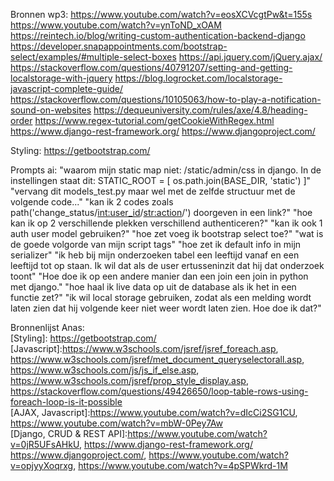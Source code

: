 Bronnen wp3:
https://www.youtube.com/watch?v=eosXCVcgtPw&t=155s
https://www.youtube.com/watch?v=ynToND_xOAM
https://reintech.io/blog/writing-custom-authentication-backend-django
https://developer.snapappointments.com/bootstrap-select/examples/#multiple-select-boxes
https://api.jquery.com/jQuery.ajax/
https://stackoverflow.com/questions/40791207/setting-and-getting-localstorage-with-jquery
https://blog.logrocket.com/localstorage-javascript-complete-guide/
https://stackoverflow.com/questions/10105063/how-to-play-a-notification-sound-on-websites
https://dequeuniversity.com/rules/axe/4.8/heading-order
https://www.regex-tutorial.com/getCookieWithRegex.html
https://www.django-rest-framework.org/
https://www.djangoproject.com/



Styling: 
https://getbootstrap.com/


Prompts ai: 
"waarom mijn static map niet: /static/admin/css in django. In de instellingen staat dit: STATIC_ROOT = [
    os.path.join(BASE_DIR, 'static')
]"
"vervang dit models_test.py maar wel met de zelfde structuur met de volgende code..."
"kan ik 2 codes zoals path('change_status/<int:user_id>/<str:action>/') doorgeven in een link?"
"hoe kan ik op 2 verschillende plekken verschillend authenticeren?"
"kan ik ook 1 auth user model gebruiken?"
"hoe zet voeg ik bootstrap select toe?"
"wat is de goede volgorde van mijn script tags"
"hoe zet ik default info in mijn serializer"
"ik heb bij mijn onderzoeken tabel een leeftijd vanaf en een leeftijd tot op staan. Ik wil dat als de user ertusseninzit dat hij dat onderzoek toont"
"Hoe doe ik op een andere manier dan een join een join in python met django."
"hoe haal ik live data op uit de database als ik het in een functie zet?"
"ik wil local storage gebruiken, zodat als een melding wordt laten zien dat hij volgende keer niet weer wordt laten zien. Hoe doe ik dat?"


Bronnenlijst Anas:<br>
[Styling]: https://getbootstrap.com/ <br>
[Javascript]:https://www.w3schools.com/jsref/jsref_foreach.asp, https://www.w3schools.com/jsref/met_document_queryselectorall.asp, https://www.w3schools.com/js/js_if_else.asp, https://www.w3schools.com/jsref/prop_style_display.asp, https://stackoverflow.com/questions/49426650/loop-table-rows-using-foreach-loop-is-it-possible <br>
[AJAX, Javascript]:https://www.youtube.com/watch?v=dIcCi2SG1CU, https://www.youtube.com/watch?v=mbW-0Pey7Aw <br>
[Django, CRUD & REST API]:https://www.youtube.com/watch?v=0jR5UFsAHkU, https://www.django-rest-framework.org/ <br>
https://www.djangoproject.com/, https://www.youtube.com/watch?v=opjyyXoqrxg, https://www.youtube.com/watch?v=4pSPWkrd-1M <br>